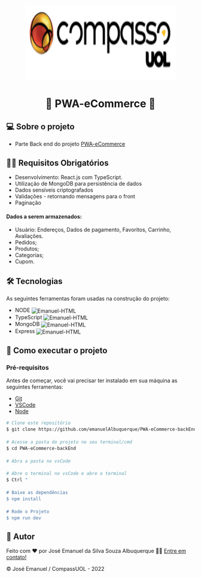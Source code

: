 <h1 align="center">
    <img alt="Logo da Compass" src="https://github.com/emanuelAlbuquerque/projeto-loginCompass/blob/main/src/assets/logo-compass-home.svg" height="200" width="400"/>
</h1>

<h1 align="center"> 
	 🚀 PWA-eCommerce 🚀
</h1>

## 💻 Sobre o projeto

- Parte Back end do projeto [PWA-eCommerce](https://pwa-ecommerce-fesyo0p5h-emanuelalbuquerque.vercel.app/)

## 🧑‍💻 Requisitos Obrigatórios

- Desenvolvimento: React.js com TypeScript.
- Utilização de MongoDB para persistência de dados
- Dados sensíveis criptografados
- Validações - retornando mensagens para o front
- Paginação

#### Dados a serem armazenados:
- Usuário: 
Endereços,
Dados de pagamento,
Favoritos,
Carrinho,
Avaliações.
- Pedidos;
- Produtos;
- Categorias;
- Cupom.

## 🛠 Tecnologias

As seguintes ferramentas foram usadas na construção do projeto:

- NODE <img align="center" alt="Emanuel-HTML" height="30" width="40" src="https://cdn.jsdelivr.net/gh/devicons/devicon/icons/nodejs/nodejs-original-wordmark.svg">
- TypeScript <img align="center" alt="Emanuel-HTML" height="30" width="40" src="https://cdn.jsdelivr.net/gh/devicons/devicon/icons/typescript/typescript-original.svg">
- MongoDB <img align="center" alt="Emanuel-HTML" height="30" width="40" src="https://cdn.jsdelivr.net/gh/devicons/devicon/icons/mongodb/mongodb-original-wordmark.svg">
- Express <img align="center" alt="Emanuel-HTML" height="30" width="40" src="https://cdn.jsdelivr.net/gh/devicons/devicon/icons/express/express-original-wordmark.svg">

## 🚀 Como executar o projeto

### Pré-requisitos

Antes de começar, você vai precisar ter instalado em sua máquina as seguintes ferramentas:
- [Git](https://git-scm.com)
- [VSCode](https://code.visualstudio.com/)
- [Node](https://nodejs.org/en/)

```bash
# Clone este repositório
$ git clone https://github.com/emanuelAlbuquerque/PWA-eCommerce-backEnd.git

# Acesse a pasta do projeto no seu terminal/cmd
$ cd PWA-eCommerce-backEnd

# Abra a pasta no vsCode

# Abre o terminal no vsCode e abre o terminal
$ Ctrl "

# Baixe as dependências
$ npm install

# Rode o Projeto
$ npm run dev

```

## 📝 Autor

Feito com ❤️ por José Emanuel da Silva Souza Albuquerque 👋🏽 [Entre em contato!](https://www.linkedin.com/in/emanuel-albuquerque-2abb5a232/)

©️ José Emanuel / CompassUOL - 2022
